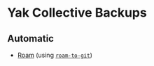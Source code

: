 # Yak Collective Backups

## Automatic

- [Roam](https://roamresearch.com/) (using [`roam-to-git`](https://github.com/MatthieuBizien/roam-to-git))
